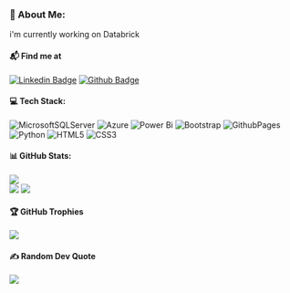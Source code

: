 ### 💫 About Me:
i'm currently working on Databrick


#### 📬 Find me at
[![Linkedin Badge](https://img.shields.io/badge/-LinkedIn-blue?style=flat-square&logo=Linkedin&logoColor=white&link=https://www.linkedin.com/in/siva-kumar-471a88218)](https://www.linkedin.com/in/siva-kumar-471a88218)
[![Github Badge](http://img.shields.io/badge/-Github-brown?style=flat-square&logo=github&link=https://github.com/ptyadana/)](https://github.com/siva9192) 


#### 💻 Tech Stack:
![MicrosoftSQLServer](https://img.shields.io/badge/Microsoft%20SQL%20Server-CC2927?style=for-the-badge&logo=microsoft%20sql%20server&logoColor=white) ![Azure](https://img.shields.io/badge/azure-%230072C6.svg?style=for-the-badge&logo=microsoftazure&logoColor=white) ![Power Bi](https://img.shields.io/badge/power_bi-F2C811?style=for-the-badge&logo=powerbi&logoColor=black) ![Bootstrap](https://img.shields.io/badge/bootstrap-%238511FA.svg?style=for-the-badge&logo=bootstrap&logoColor=white) ![GithubPages](https://img.shields.io/badge/github%20pages-121013?style=for-the-badge&logo=github&logoColor=white) ![Python](https://img.shields.io/badge/python-3670A0?style=for-the-badge&logo=python&logoColor=ffdd54) ![HTML5](https://img.shields.io/badge/html5-%23E34F26.svg?style=for-the-badge&logo=html5&logoColor=white) ![CSS3](https://img.shields.io/badge/css3-%231572B6.svg?style=for-the-badge&logo=css3&logoColor=white)
#### 📊 GitHub Stats:
![](https://github-readme-stats.vercel.app/api/top-langs/?username=siva9192&theme=shades-of-purple&hide_border=false&include_all_commits=true&count_private=true&layout=compact)<br/>
![](https://github-readme-stats.vercel.app/api?username=siva9192&theme=shades-of-purple&hide_border=false&include_all_commits=true&count_private=true)
![](https://github-readme-streak-stats.herokuapp.com/?user=siva9192&theme=shades-of-purple&hide_border=false)<br/>


#### 🏆 GitHub Trophies
![](https://github-profile-trophy.vercel.app/?username=siva9192&theme=radical&no-frame=false&no-bg=true&margin-w=4)

#### ✍️ Random Dev Quote
![](https://quotes-github-readme.vercel.app/api?type=horizontal&theme=radical)

<!-- ### 😂 Random Dev Meme
<img src='https://randommeme-five.vercel.app/' style="height: 400px;"/>


![Profile Views](https://komarev.com/ghpvc/?username=siva9192) -->
